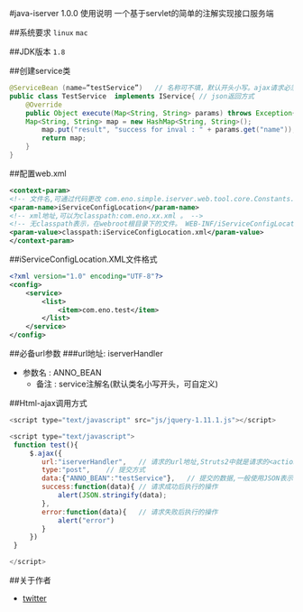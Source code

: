 #java-iserver 1.0.0 使用说明
一个基于servlet的简单的注解实现接口服务端 

##系统要求
``linux`` ``mac``

##JDK版本
``
1.8
``

##创建service类

```java
@ServiceBean (name=”testService”)   // 名称可不填，默认开头小写。ajax请求必须要与名称相同
public class TestService  implements IService{ // json返回方式
	@Override
	public Object execute(Map<String, String> params) throws Exception{
	Map<String, String> map = new HashMap<String, String>();
		map.put("result", "success for inval : " + params.get("name"));
		return map;
	}
}
```


##配置web.xml
```xml
<context-param>
<!-- 文件名,可通过代码更改 com.eno.simple.iserver.web.tool.core.Constants.ANNO_XML_CONFIG_LOCATION -->
<param-name>iServiceConfigLocation</param-name>
<!-- xml地址,可以为classpath:com.eno.xx.xml 。 -->
<!-- 无classpath表示，在webroot根目录下的文件。 WEB-INF/iServiceConfigLocation.xml -->
<param-value>classpath:iServiceConfigLocation.xml</param-value>        
</context-param>
```

##iServiceConfigLocation.XML文件格式
```xml
<?xml version="1.0" encoding="UTF-8"?>
<config>
    <service>
		<list>
			<item>com.eno.test</item>
		</list>
	</service>
</config>
```


##必备url参数
###url地址: iserverHandler
* 参数名  : ANNO_BEAN
    * 备注 : service注解名(默认类名小写开头，可自定义)


##Html-ajax调用方式
```javascript
<script type="text/javascript" src="js/jquery-1.11.1.js"></script>

<script type="text/javascript">
 function test(){
	 $.ajax({
		url:"iserverHandler",	// 请求的url地址,Struts2中就是请求的<action>的name
		type:"post",	// 提交方式
		data:{"ANNO_BEAN":"testService"},	// 提交的数据,一般使用JSON表示
		success:function(data){	// 请求成功后执行的操作
			alert(JSON.stringify(data);
		},
		error:function(data){	// 请求失败后执行的操作
			alert("error")
		}
	 }) 
 }

</script>
```
 

##关于作者
* [twitter](https://twitter.com/genophy)
 
